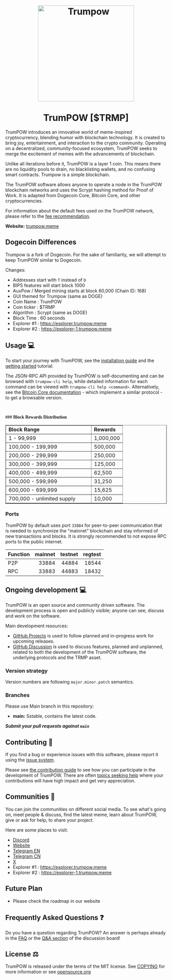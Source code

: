 <h1 align="center">
<img src="https://i.imgur.com/sSswTOM.png" alt="Trumpow" width="300"/>
<br/><br/>
TrumPOW [$TRMP]
</h1>


TrumPOW introduces an innovative world of meme-inspired cryptocurrency, blending humor with blockchain technology. It is created to bring joy, entertainment, and interaction to the crypto community. Operating on a decentralized, community-focused ecosystem, TrumPOW seeks to merge the excitement of memes with the advancements of blockchain.

Unlike all iterations before it, TrumPOW is a layer 1 coin. This means there are no liquidity pools to drain, no blacklisting wallets, and no confusing smart contracts. Trumpow is a simple blockchain.

The TrumPOW software allows anyone to operate a node in the TrumPOW blockchain networks and uses the Scrypt hashing method for Proof of Work. It is adapted from Dogecoin Core, Bitcoin Core, and other cryptocurrencies.

For information about the default fees used on the TrumPOW network, please
refer to the [fee recommendation](doc/fee-recommendation.md).

**Website:** [trumpow.meme](https://trumpow.meme/)

## Dogecoin Differences

Trumpow is a fork of Dogecoin. For the sake of familiarity, we will attempt to keep TrumPOW similar to Dogecoin.

Changes:

* Addresses start with `T` instead of `D`
* BIPS features will start block 1000
* AuxPow / Merged mining starts at block 60,000 (Chain ID: 168)
* GUI themed for Trumpow (same as DOGE)
* Coin Name     : TrumPOW
* Coin ticker   : $TRMP
* Algorithm     : Scrypt (same as DOGE)
* Block Time    : 60 seconds
* Explorer #1   : https://explorer.trumpow.meme
* Explorer #2   : https://explorer-1.trumpow.meme


## Usage 💻

To start your journey with TrumPOW, see the [installation guide](INSTALL.md) and the [getting started](doc/getting-started.md) tutorial.

The JSON-RPC API provided by TrumPOW is self-documenting and can be browsed with `trumpow-cli help`, while detailed information for each command can be viewed with `trumpow-cli help <command>`. Alternatively, see the [Bitcoin Core documentation](https://developer.bitcoin.org/reference/rpc/) - which implement a similar protocol - to get a browsable version.

&nbsp;</p>
<font face="Verdana"><b>### Block Rewards Distribution</b></font><br>

<table border="1" width="46%">
	<tr>
		<td width="250"><b>Block Range</b></td>
		<td><b>Rewards</b></td>
	</tr>
	<tr>
		<td width="250">1 - 99,999</td>
		<td>1,000,000</td>
	</tr>
	<tr>
		<td width="250">100,000 - 199,999</td>
		<td>500,000</td>
	</tr>
	<tr>
		<td width="250">200,000 - 299,999</td>
		<td>250,000</td>
	</tr>
	<tr>
		<td width="250">300,000 - 399,999</td>
		<td>125,000</td>
	</tr>
	<tr>
		<td width="250">400,000 - 499,999</td>
		<td>62,500</td>
	</tr>
	<tr>
		<td width="250">500,000 - 599,999</td>
		<td>31,250</td>
	</tr>
	<tr>
		<td width="250">600,000 - 699,999</td>
		<td>15,625</td>
	</tr>
	<tr>
		<td width="250">700,000 - unlimited supply</td>
		<td>10,000</td>
	</tr>
</table>


### Ports

TrumPOW by default uses port `33884` for peer-to-peer communication that
is needed to synchronize the "mainnet" blockchain and stay informed of new
transactions and blocks. It is strongly recommended to not
expose RPC ports to the public internet.

| Function | mainnet | testnet | regtest |
| :------- | ------: | ------: | ------: |
| P2P      |   33884 |   44884 |   18544 |
| RPC      |   33883 |   44883 |   18432 |

## Ongoing development 💻

TrumPOW is an open source and community driven software. The development
process is open and publicly visible; anyone can see, discuss and work on the
software.

Main development resources:

* [GitHub Projects](https://github.com/trumpowppc/trumpow/projects) is used to
  follow planned and in-progress work for upcoming releases.
* [GitHub Discussion](https://github.com/trumpowppc/trumpow/discussions) is used
  to discuss features, planned and unplanned, related to both the development of
  the TrumPOW software, the underlying protocols and the TRMP asset.


### Version strategy
Version numbers are following ```major.minor.patch``` semantics.

### Branches
Please use Main branch in this repository:

- **main:** Sstable, contains the latest code.

***Submit your pull requests against `main`***

## Contributing 🤝

If you find a bug or experience issues with this software, please report it
using the [issue system](https://github.com/trumpowppc/trumpow/issues/new?assignees=&labels=bug&template=bug_report.md&title=%5Bbug%5D+).

Please see [the contribution guide](CONTRIBUTING.md) to see how you can
participate in the development of TrumPOW. There are often
[topics seeking help](https://github.com/trumpowppc/trumpow/labels/help%20wanted)
where your contributions will have high impact and get very appreciation.

## Communities 🐸

You can join the communities on different social media.
To see what's going on, meet people & discuss, find the latest meme, learn
about TrumPOW, give or ask for help, to share your project.

Here are some places to visit:

* [Discord](https://discord.gg/ybRF4dny5B)
* [Website](https://trumpow.meme/)
* [Telegram EN](https://t.me/TrumPOWEN)
* [Telegram CN](https://t.me/TrumPOWCN)
* [X](https://x.com/TrmPow)
* Explorer #1   : https://explorer.trumpow.meme
* Explorer #2   : https://explorer-1.trumpow.meme

## Future Plan

- Please check the roadmap in our website

## Frequently Asked Questions ❓

Do you have a question regarding TrumPOW? An answer is perhaps already in the [FAQ](doc/FAQ.md) or the [Q&A section](https://github.com/trumpowppc/trumpow/discussions/categories/q-a) of the discussion board!

## License ⚖️
TrumPOW is released under the terms of the MIT license. See
[COPYING](COPYING) for more information or see
[opensource.org](https://opensource.org/licenses/MIT)

